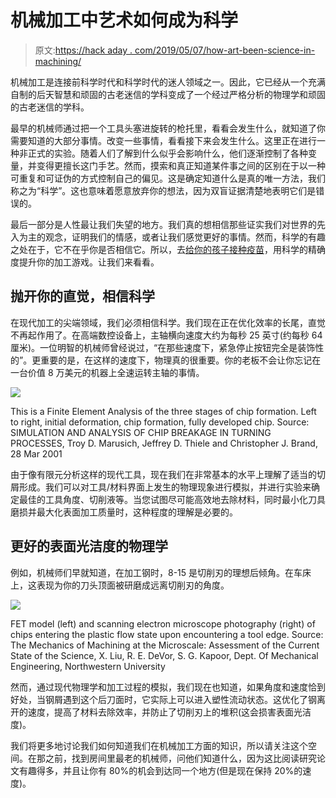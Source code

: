 # 机械加工中艺术如何成为科学

> 原文:[https://hack aday . com/2019/05/07/how-art-been-science-in-machining/](https://hackaday.com/2019/05/07/how-art-became-science-in-machining/)

机械加工是连接前科学时代和科学时代的迷人领域之一。因此，它已经从一个充满自制的后天智慧和顽固的古老迷信的学科变成了一个经过严格分析的物理学和顽固的古老迷信的学科。

最早的机械师通过把一个工具头塞进旋转的枪托里，看看会发生什么，就知道了你需要知道的大部分事情。改变一些事情，看看接下来会发生什么。这里正在进行一种非正式的实验。随着人们了解到什么似乎会影响什么，他们逐渐控制了各种变量，并变得更擅长这门手艺。然而，摸索和真正知道某件事之间的区别在于以一种可重复和可证伪的方式控制自己的偏见。这是确定知道什么是真的唯一方法，我们称之为“科学”。这也意味着愿意放弃你的想法，因为双盲证据清楚地表明它们是错误的。

最后一部分是人性最让我们失望的地方。我们真的想相信那些证实我们对世界的先入为主的观念，证明我们的情感，或者让我们感觉更好的事情。然而，科学的有趣之处在于，它不在乎你是否相信它。所以，去[给你的孩子接种疫苗](https://hackaday.com/2019/03/05/better-living-through-science-why-your-kids-probably-arent-getting-measles/)，用科学的精确度提升你的加工游戏。让我们来看看。

## 抛开你的直觉，相信科学

在现代加工的尖端领域，我们必须相信科学。我们现在正在优化效率的长尾，直觉不再起作用了。在高端数控设备上，主轴横向速度大约为每秒 25 英寸(约每秒 64 厘米)。一位明智的机械师曾经说过，“在那些速度下，紧急停止按钮完全是装饰性的”。更重要的是，在这样的速度下，物理真的很重要。你的老板不会让你忘记在一台价值 8 万美元的机器上全速运转主轴的事情。

![](../Images/ee3a45c512f85d4d2256e0ed636d9925.png)

This is a Finite Element Analysis of the three stages of chip formation. Left to right, initial deformation, chip formation, fully developed chip. Source: SIMULATION AND ANALYSIS OF CHIP BREAKAGE IN TURNING PROCESSES, Troy D. Marusich, Jeffrey D. Thiele and Christopher J. Brand, 28 Mar 2001

由于像有限元分析这样的现代工具，现在我们在非常基本的水平上理解了适当的切屑形成。我们可以对工具/材料界面上发生的物理现象进行模拟，并进行实验来确定最佳的工具角度、切削液等。当您试图尽可能高效地去除材料，同时最小化刀具磨损并最大化表面加工质量时，这种程度的理解是必要的。

## 更好的表面光洁度的物理学

例如，机械师们早就知道，在加工钢时，8-15 是切削刃的理想后倾角。在车床上，这表现为你的刀头顶面被研磨成远离切削刃的角度。

![](../Images/19b5e87fb605884050463dbe096cfee6.png)

FET model (left) and scanning electron microscope photography (right) of chips entering the plastic flow state upon encountering a tool edge. Source: The Mechanics of Machining at the Microscale: Assessment of the Current State of the Science, X. Liu, R. E. DeVor, S. G. Kapoor, Dept. Of Mechanical Engineering, Northwestern University

然而，通过现代物理学和加工过程的模拟，我们现在也知道，如果角度和速度恰到好处，当钢屑遇到这个后刀面时，它实际上可以进入塑性流动状态。这优化了钢离开的速度，提高了材料去除效率，并防止了切削刃上的堆积(这会损害表面光洁度)。

我们将更多地讨论我们如何知道我们在机械加工方面的知识，所以请关注这个空间。在那之前，找到房间里最老的机械师，问他们知道什么，因为这比阅读研究论文有趣得多，并且让你有 80%的机会到达同一个地方(但是现在保持 20%的速度)。